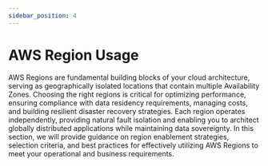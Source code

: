```yaml
---
sidebar_position: 4
---
```


# AWS Region Usage

AWS Regions are fundamental building blocks of your cloud architecture, serving as geographically isolated locations that contain multiple Availability Zones. Choosing the right regions is critical for optimizing performance, ensuring compliance with data residency requirements, managing costs, and building resilient disaster recovery strategies. Each region operates independently, providing natural fault isolation and enabling you to architect globally distributed applications while maintaining data sovereignty. In this section, we will provide guidance on region enablement strategies, selection criteria, and best practices for effectively utilizing AWS Regions to meet your operational and business requirements.
